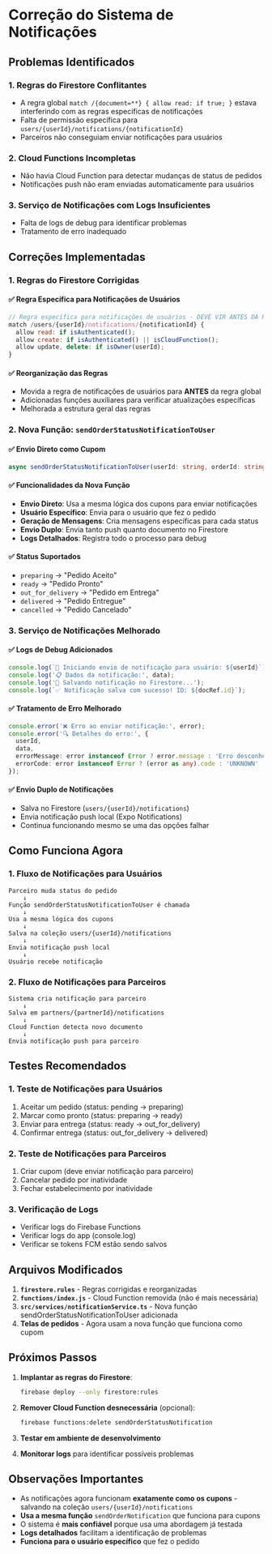 # Correção do Sistema de Notificações

## Problemas Identificados

### 1. Regras do Firestore Conflitantes
- A regra global `match /{document=**} { allow read: if true; }` estava interferindo com as regras específicas de notificações
- Falta de permissão específica para `users/{userId}/notifications/{notificationId}`
- Parceiros não conseguiam enviar notificações para usuários

### 2. Cloud Functions Incompletas
- Não havia Cloud Function para detectar mudanças de status de pedidos
- Notificações push não eram enviadas automaticamente para usuários

### 3. Serviço de Notificações com Logs Insuficientes
- Falta de logs de debug para identificar problemas
- Tratamento de erro inadequado

## Correções Implementadas

### 1. Regras do Firestore Corrigidas

#### ✅ Regra Específica para Notificações de Usuários
```javascript
// Regra específica para notificações de usuários - DEVE VIR ANTES DA REGRA GLOBAL
match /users/{userId}/notifications/{notificationId} {
  allow read: if isAuthenticated();
  allow create: if isAuthenticated() || isCloudFunction();
  allow update, delete: if isOwner(userId);
}
```

#### ✅ Reorganização das Regras
- Movida a regra de notificações de usuários para **ANTES** da regra global
- Adicionadas funções auxiliares para verificar atualizações específicas
- Melhorada a estrutura geral das regras

### 2. Nova Função: `sendOrderStatusNotificationToUser`

#### ✅ Envio Direto como Cupom
```typescript
async sendOrderStatusNotificationToUser(userId: string, orderId: string, status: string, partnerId?: string)
```

#### ✅ Funcionalidades da Nova Função
- **Envio Direto**: Usa a mesma lógica dos cupons para enviar notificações
- **Usuário Específico**: Envia para o usuário que fez o pedido
- **Geração de Mensagens**: Cria mensagens específicas para cada status
- **Envio Duplo**: Envia tanto push quanto documento no Firestore
- **Logs Detalhados**: Registra todo o processo para debug

#### ✅ Status Suportados
- `preparing` → "Pedido Aceito"
- `ready` → "Pedido Pronto"
- `out_for_delivery` → "Pedido em Entrega"
- `delivered` → "Pedido Entregue"
- `cancelled` → "Pedido Cancelado"

### 3. Serviço de Notificações Melhorado

#### ✅ Logs de Debug Adicionados
```typescript
console.log(`🚀 Iniciando envio de notificação para usuário: ${userId}`);
console.log('📋 Dados da notificação:', data);
console.log('📝 Salvando notificação no Firestore...');
console.log(`✅ Notificação salva com sucesso! ID: ${docRef.id}`);
```

#### ✅ Tratamento de Erro Melhorado
```typescript
console.error('❌ Erro ao enviar notificação:', error);
console.error('🔍 Detalhes do erro:', {
  userId,
  data,
  errorMessage: error instanceof Error ? error.message : 'Erro desconhecido',
  errorCode: error instanceof Error ? (error as any).code : 'UNKNOWN'
});
```

#### ✅ Envio Duplo de Notificações
- Salva no Firestore (`users/{userId}/notifications`)
- Envia notificação push local (Expo Notifications)
- Continua funcionando mesmo se uma das opções falhar

## Como Funciona Agora

### 1. Fluxo de Notificações para Usuários
```
Parceiro muda status do pedido
    ↓
Função sendOrderStatusNotificationToUser é chamada
    ↓
Usa a mesma lógica dos cupons
    ↓
Salva na coleção users/{userId}/notifications
    ↓
Envia notificação push local
    ↓
Usuário recebe notificação
```

### 2. Fluxo de Notificações para Parceiros
```
Sistema cria notificação para parceiro
    ↓
Salva em partners/{partnerId}/notifications
    ↓
Cloud Function detecta novo documento
    ↓
Envia notificação push para parceiro
```

## Testes Recomendados

### 1. Teste de Notificações para Usuários
1. Aceitar um pedido (status: pending → preparing)
2. Marcar como pronto (status: preparing → ready)
3. Enviar para entrega (status: ready → out_for_delivery)
4. Confirmar entrega (status: out_for_delivery → delivered)

### 2. Teste de Notificações para Parceiros
1. Criar cupom (deve enviar notificação para parceiro)
2. Cancelar pedido por inatividade
3. Fechar estabelecimento por inatividade

### 3. Verificação de Logs
- Verificar logs do Firebase Functions
- Verificar logs do app (console.log)
- Verificar se tokens FCM estão sendo salvos

## Arquivos Modificados

1. **`firestore.rules`** - Regras corrigidas e reorganizadas
2. **`functions/index.js`** - Cloud Function removida (não é mais necessária)
3. **`src/services/notificationService.ts`** - Nova função sendOrderStatusNotificationToUser adicionada
4. **Telas de pedidos** - Agora usam a nova função que funciona como cupom

## Próximos Passos

1. **Implantar as regras do Firestore**:
   ```bash
   firebase deploy --only firestore:rules
   ```

2. **Remover Cloud Function desnecessária** (opcional):
   ```bash
   firebase functions:delete sendOrderStatusNotification
   ```

3. **Testar em ambiente de desenvolvimento**

4. **Monitorar logs** para identificar possíveis problemas

## Observações Importantes

- As notificações agora funcionam **exatamente como os cupons** - salvando na coleção `users/{userId}/notifications`
- **Usa a mesma função** `sendOrderNotification` que funciona para cupons
- O sistema é **mais confiável** porque usa uma abordagem já testada
- **Logs detalhados** facilitam a identificação de problemas
- **Funciona para o usuário específico** que fez o pedido 